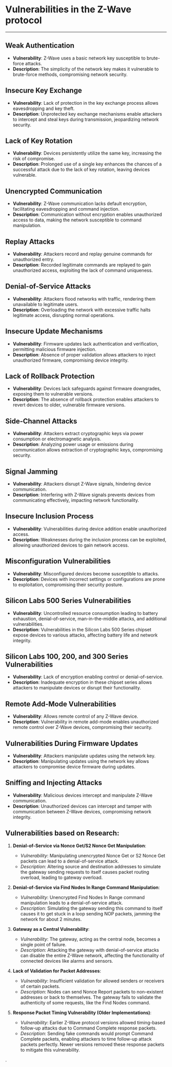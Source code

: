 # Vulnerabilities in the Z-Wave protocol 
---

## Weak Authentication
- **Vulnerability**: Z-Wave uses a basic network key susceptible to brute-force attacks.
- **Description**: The simplicity of the network key makes it vulnerable to brute-force methods, compromising network security.

## Insecure Key Exchange
- **Vulnerability**: Lack of protection in the key exchange process allows eavesdropping and key theft.
- **Description**: Unprotected key exchange mechanisms enable attackers to intercept and steal keys during transmission, jeopardizing network security.

## Lack of Key Rotation
- **Vulnerability**: Devices persistently utilize the same key, increasing the risk of compromise.
- **Description**: Prolonged use of a single key enhances the chances of a successful attack due to the lack of key rotation, leaving devices vulnerable.

## Unencrypted Communication
- **Vulnerability**: Z-Wave communication lacks default encryption, facilitating eavesdropping and command injection.
- **Description**: Communication without encryption enables unauthorized access to data, making the network susceptible to command manipulation.

## Replay Attacks
- **Vulnerability**: Attackers record and replay genuine commands for unauthorized entry.
- **Description**: Recorded legitimate commands are replayed to gain unauthorized access, exploiting the lack of command uniqueness.

## Denial-of-Service Attacks
- **Vulnerability**: Attackers flood networks with traffic, rendering them unavailable to legitimate users.
- **Description**: Overloading the network with excessive traffic halts legitimate access, disrupting normal operations.

## Insecure Update Mechanisms
- **Vulnerability**: Firmware updates lack authentication and verification, permitting malicious firmware injection.
- **Description**: Absence of proper validation allows attackers to inject unauthorized firmware, compromising device integrity.

## Lack of Rollback Protection
- **Vulnerability**: Devices lack safeguards against firmware downgrades, exposing them to vulnerable versions.
- **Description**: The absence of rollback protection enables attackers to revert devices to older, vulnerable firmware versions.

## Side-Channel Attacks
- **Vulnerability**: Attackers extract cryptographic keys via power consumption or electromagnetic analysis.
- **Description**: Analyzing power usage or emissions during communication allows extraction of cryptographic keys, compromising security.

## Signal Jamming
- **Vulnerability**: Attackers disrupt Z-Wave signals, hindering device communication.
- **Description**: Interfering with Z-Wave signals prevents devices from communicating effectively, impacting network functionality.

## Insecure Inclusion Process
- **Vulnerability**: Vulnerabilities during device addition enable unauthorized access.
- **Description**: Weaknesses during the inclusion process can be exploited, allowing unauthorized devices to gain network access.

## Misconfiguration Vulnerabilities
- **Vulnerability**: Misconfigured devices become susceptible to attacks.
- **Description**: Devices with incorrect settings or configurations are prone to exploitation, compromising their security posture.

## Silicon Labs 500 Series Vulnerabilities
- **Vulnerability**: Uncontrolled resource consumption leading to battery exhaustion, denial-of-service, man-in-the-middle attacks, and additional vulnerabilities.
- **Description**: Vulnerabilities in the Silicon Labs 500 Series chipset expose devices to various attacks, affecting battery life and network integrity.

## Silicon Labs 100, 200, and 300 Series Vulnerabilities
- **Vulnerability**: Lack of encryption enabling control or denial-of-service.
- **Description**: Inadequate encryption in these chipset series allows attackers to manipulate devices or disrupt their functionality.

## Remote Add-Mode Vulnerabilities
- **Vulnerability**: Allows remote control of any Z-Wave device.
- **Description**: Vulnerability in remote add-mode enables unauthorized remote control over Z-Wave devices, compromising their security.

## Vulnerabilities During Firmware Updates
- **Vulnerability**: Attackers manipulate updates using the network key.
- **Description**: Manipulating updates using the network key allows attackers to compromise device firmware during updates.

## Sniffing and Injecting Attacks
- **Vulnerability**: Malicious devices intercept and manipulate Z-Wave communication.
- **Description**: Unauthorized devices can intercept and tamper with communication between Z-Wave devices, compromising network integrity.


## Vulnerabilities based on Research: 
1. **Denial-of-Service via Nonce Get/S2 Nonce Get Manipulation**:
   - *Vulnerability*: Manipulating unencrypted Nonce Get or S2 Nonce Get packets can lead to a denial-of-service attack.
   - *Description*: Altering source and destination addresses to simulate the gateway sending requests to itself causes packet routing overload, leading to gateway overload.

2. **Denial-of-Service via Find Nodes In Range Command Manipulation**:
   - *Vulnerability*: Unencrypted Find Nodes In Range command manipulation leads to a denial-of-service attack.
   - *Description*: Simulating the gateway sending this command to itself causes it to get stuck in a loop sending NOP packets, jamming the network for about 2 minutes.

3. **Gateway as a Central Vulnerability**:
   - *Vulnerability*: The gateway, acting as the central node, becomes a single point of failure.
   - *Description*: Attacking the gateway with denial-of-service attacks can disable the entire Z-Wave network, affecting the functionality of connected devices like alarms and sensors.

4. **Lack of Validation for Packet Addresses**:
   - *Vulnerability*: Insufficient validation for allowed senders or receivers of certain packets.
   - *Description*: Nodes can send Nonce Report packets to non-existent addresses or back to themselves. The gateway fails to validate the authenticity of some requests, like the Find Nodes command.

5. **Response Packet Timing Vulnerability (Older Implementations)**:
   - *Vulnerability*: Earlier Z-Wave protocol versions allowed timing-based follow-up attacks due to Command Complete response packets.
   - *Description*: Sending fake commands would prompt Command Complete packets, enabling attackers to time follow-up attack packets perfectly. Newer versions removed these response packets to mitigate this vulnerability.

.
